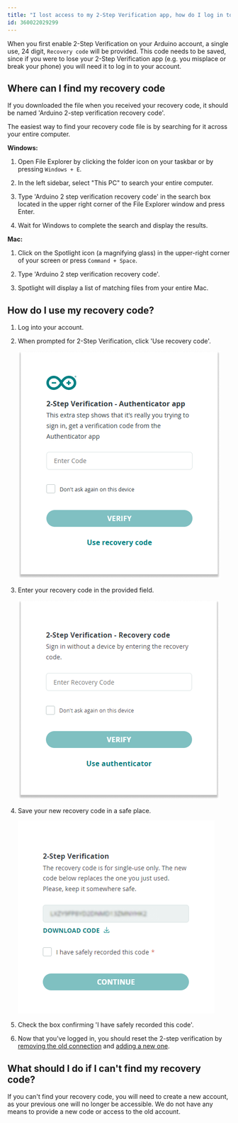 ```yaml
---
title: "I lost access to my 2-Step Verification app, how do I log in to my Arduino account?"
id: 360022029299
---
```


When you first enable 2-Step Verification on your Arduino account, a single use, 24 digit, `Recovery code` will be provided. This code needs to be saved, since if you were to lose your 2-Step Verification app (e.g. you misplace or break your phone) you will need it to log in to your account.

## Where can I find my recovery code

If you downloaded the file when you received your recovery code, it should be named 'Arduino 2-step verification recovery code'.

The easiest way to find your recovery code file is by searching for it across your entire computer.

**Windows:**

1. Open File Explorer by clicking the folder icon on your taskbar or by pressing `Windows + E`.

1. In the left sidebar, select "This PC" to search your entire computer.

1. Type 'Arduino 2 step verification recovery code' in the search box located in the upper right corner of the File Explorer window and press Enter.

1. Wait for Windows to complete the search and display the results.

**Mac:**

1. Click on the Spotlight icon (a magnifying glass) in the upper-right corner of your screen or press `Command + Space`.

1. Type 'Arduino 2 step verification recovery code'.

1. Spotlight will display a list of matching files from your entire Mac.

## How do I use my recovery code?

1. Log into your account.

1. When prompted for 2-Step Verification, click 'Use recovery code'.

   ![2-step verification dialog with use recovery code button](img/Use_recovery_code.png)

1. Enter your recovery code in the provided field.

   ![2-step verification dialog to input recovery code](img/recovery_code_input.png)

1. Save your new recovery code in a safe place.

   ![Dialog box with new recovery code](img/New_recovery_code.png)

1. Check the box confirming 'I have safely recorded this code'.

1. Now that you've logged in, you should reset the 2-step verification by [removing the old connection](https://support.arduino.cc/hc/en-us/articles/360016759779) and [adding a new one](https://support.arduino.cc/hc/en-us/articles/360018131120).

## What should I do if I can't find my recovery code?

If you can't find your recovery code, you will need to create a new account, as your previous one will no longer be accessible. We do not have any means to provide a new code or access to the old account.
